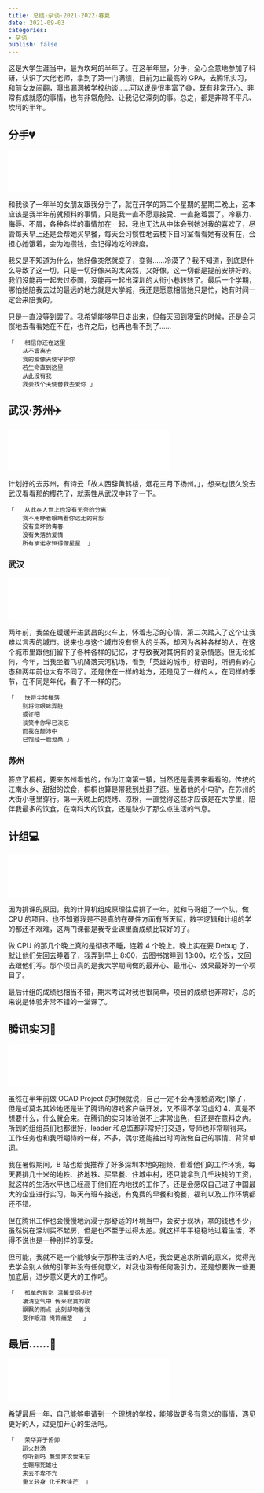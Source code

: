 ```yaml
---
title: 总结·杂谈·2021-2022·春夏
date: 2021-09-03
categories: 
- 杂谈
publish: false
---
```


这是大学生涯当中，最为坎坷的半年了。在这半年里，分手，全心全意地参加了科研，认识了大佬老师，拿到了第一门满绩，目前为止最高的 GPA，去腾讯实习，和前女友闹翻，曝出漏洞被学校约谈……可以说是很丰富了😅，既有非常开心、非常有成就感的事情，也有非常危险、让我记忆深刻的事。总之，都是非常不平凡、坎坷的半年。

## 分手💔

<iframe frameborder="no" border="0" marginwidth="0" marginheight="0" width=330 height=86 src="//music.163.com/outchain/player?type=2&id=1468270651&auto=0&height=66"></iframe>

和我谈了一年半的女朋友跟我分手了，就在开学的第二个星期的星期二晚上，这本应该是我半年前就预料的事情，只是我一直不愿意接受、一直拖着罢了。冷暴力、侮辱、不屑，各种各样的事情加在一起，我也无法从中体会到她对我的喜欢了，尽管每天早上还是会帮她买早餐，每天会习惯性地去楼下自习室看看她有没有在，会担心她饿着，会为她攒钱，会记得她吃的辣度。

我又是不知道为什么，她好像突然就变了，变得……冷漠了？我不知道，到底是什么导致了这一切，只是一切好像来的太突然，又好像，这一切都是提前安排好的。我们没能再一起去过泰国，没能再一起出深圳的大街小巷转转了。最后一个学期，哪怕她陪我去过的最远的地方就是大学城，我还是愿意相信她只是忙，她有时间一定会来陪我的。

只是一直没等到罢了。我希望能够早日走出来，但每天回到寝室的时候，还是会习惯地去看看她在不在，也许之后，也再也看不到了……

```
「	相信你还在这里
	从不曾离去
	我的爱像天使守护你
	若生命直到这里
	从此没有我
	我会找个天使替我去爱你	」
```

## 武汉·苏州✈️

<iframe frameborder="no" border="0" marginwidth="0" marginheight="0" width=330 height=86 src="//music.163.com/outchain/player?type=2&id=4878242&auto=0&height=66"></iframe>

计划好的去苏州，有诗云「故人西辞黄鹤楼，烟花三月下扬州。」，想来也很久没去武汉看看那的樱花了，就索性从武汉中转了一下。

```
「	从此在人世上也没有无奈的分离
	我不用睁着眼睛看你远走的背影
	没有变坏的青春
	没有失落的爱情
	所有承诺永恒得像星星	」
```

### 武汉

<iframe frameborder="no" border="0" marginwidth="0" marginheight="0" width=330 height=86 src="//music.163.com/outchain/player?type=2&id=1363476321&auto=0&height=66"></iframe>

两年前，我坐在缓缓开进武昌的火车上，怀着忐忑的心情，第二次踏入了这个让我难以言表的城市。说来也与这个城市没有很大的关系，却因为各种各样的人，在这个城市里跟他们留下了各种各样的记忆，才导致我对其拥有的复杂情感。但无论如何，今年，当我坐着飞机降落天河机场，看到「英雄的城市」标语时，所拥有的心态和两年前也大有不同了。还是住在一样的地方，还是见了一样的人，在同样的季节，在不同是年代，看了不一样的花。

```
「	快将尘埃掸落
	别将你眼眸弄脏
	或许吧
	谈笑中你早已淡忘
	而我在颠沛中
	已饱经一脸沧桑	」
```

### 苏州

答应了桐桐，要来苏州看他的，作为江南第一镇，当然还是需要来看看的。传统的江南水乡、甜甜的饮食，桐桐也算是带我到处逛了逛。坐着他的小电驴，在苏州的大街小巷里穿行。第一天晚上的烧烤、凉粉，一直觉得这些才应该是在大学里，陪伴我最多的饮食，在南科大的饮食，还是缺少了那么点生活的气息。

## 计组💻

<iframe frameborder="no" border="0" marginwidth="0" marginheight="0" width=330 height=86 src="//music.163.com/outchain/player?type=2&id=1466963184&auto=0&height=66"></iframe>

因为排课的原因，我的计算机组成原理往后排了一年，就和马哥组了一个队，做 CPU 的项目。也不知道我是不是真的在硬件方面有所天赋，数字逻辑和计组的学的都还不艰难，这两门课都是我专业课里面成绩比较好的了。

做 CPU 的那几个晚上真的是彻夜不睡，连着 4 个晚上。晚上实在要 Debug 了，就让他们先回去睡着了，我弄到早上 8:00，去图书馆睡到 13:00，吃个饭，又回去跟他们写。那个项目真的是我大学期间做的最开心、最用心、效果最好的一个项目了。

最后计组的成绩也相当不错，期末考试对我也很简单，项目的成绩也非常好，总的来说是体验非常不错的一堂课了。

## 腾讯实习👷

<iframe frameborder="no" border="0" marginwidth="0" marginheight="0" width=330 height=86 src="//music.163.com/outchain/player?type=2&id=212409&auto=0&height=66"></iframe>

虽然在半年前做 OOAD Project 的时候就说，自己一定不会再接触游戏引擎了，但是却莫名其妙地还是进了腾讯的游戏客户端开发，又不得不学习虚幻 4，真是不想要什么，什么就会来。在腾讯的实习体验说不上非常出色，但还是在意料之内。所到的组组员们也都很好，leader 和总监都非常好打交道，导师也非常聊得来，工作任务也和我所期待的一样，不多，偶尔还能抽出时间做做自己的事情、背背单词。

我在暑假期间，B 站也给我推荐了好多深圳本地的视频，看着他们的工作环境，每天要排几十米的地铁、挤地铁、买早餐、住城中村，还只能拿到几千块钱的工资，就这样的生活水平也已经高于他们在内地找的工作了。还是会感叹自己进了中国最大的企业进行实习，每天有班车接送，有免费的早餐和晚餐，福利以及工作环境都还不错。

但在腾讯工作也会慢慢地沉浸于那舒适的环境当中，会安于现状，拿的钱也不少，虽然说在深圳买不起房，但是也不至于过得太差。就这样平平稳稳地过着生活，不得不说也是一种别样的享受。

但可能，我就不是一个能够安于那种生活的人吧，我会更追求所谓的意义，觉得光去学会别人做的引擎并没有任何意义，对我也没有任何吸引力。还是想要做一些更加底层，进步意义更大的工作吧。

```
「	孤单的背影 温馨爱侣步过
	凄清空气中 传来寂寞的歌
	飘飘的雨点 此刻却吻着我
	变作眼泪 掩饰痛楚	」
```

## 最后……🍰

<iframe frameborder="no" border="0" marginwidth="0" marginheight="0" width=330 height=86 src="//music.163.com/outchain/player?type=2&id=1383567084&auto=0&height=66"></iframe>

希望最后一年，自己能够申请到一个理想的学校，能够做更多有意义的事情，遇见更好的人，过更加开心的生活吧。

```
「	荣华弃于俯仰
	蹈火赴汤
	你听到吗 兼爱非攻世未忘
	生翱翔死雄壮
	来去不卑不亢
	重义轻身 化千秋锋芒	」
```

